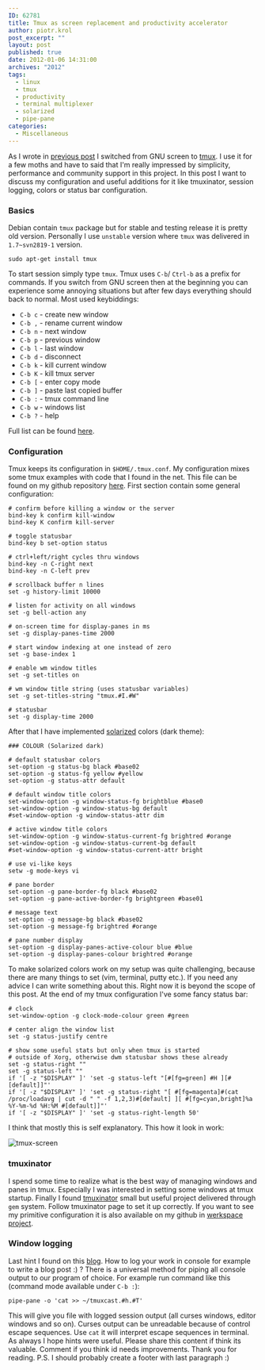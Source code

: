 ```yaml
---
ID: 62781
title: Tmux as screen replacement and productivity accelerator
author: piotr.krol
post_excerpt: ""
layout: post
published: true
date: 2012-01-06 14:31:00
archives: "2012"
tags:
  - linux
  - tmux
  - productivity
  - terminal multiplexer
  - solarized
  - pipe-pane
categories:
  - Miscellaneous
---
```

As I wrote in [previous post][1] I switched from GNU screen to [tmux][2]. I use
it for a few moths and have to said that I'm really impressed by simplicity,
performance and community support in this project. In this post I want to
discuss my configuration and useful additions for it like tmuxinator, session
logging, colors or status bar configuration.

### Basics

Debian contain `tmux` package but for stable and testing release it is pretty
old version. Personally I use `unstable` version where `tmux` was delivered in
`1.7~svn2819-1` version.

    sudo apt-get install tmux

To start session simply type `tmux`. Tmux uses `C-b`/ `Ctrl-b` as a prefix for
commands. If you switch from GNU screen then at the beginning you can experience
some annoying situations but after few days everything should back to normal.
Most used keybiddings:

*   `C-b c` - create new window
*   `C-b ,` - rename current window
*   `C-b n` - next window
*   `C-b p` - previous window
*   `C-b l` - last window
*   `C-b d` - disconnect
*   `C-b k` - kill current window
*   `C-b K` - kill tmux server
*   `C-b [` - enter copy mode
*   `C-b ]` - paste last copied buffer
*   `C-b :` - tmux command line
*   `C-b w` - windows list
*   `C-b ?` - help

Full list can be found [here][3].

### Configuration

Tmux keeps its configuration in `$HOME/.tmux.conf`. My configuration mixes some
tmux examples with code that I found in the net. This file can be found on my
github repository [here][4]. First section contain some general configuration:

    # confirm before killing a window or the server
    bind-key k confirm kill-window
    bind-key K confirm kill-server

    # toggle statusbar
    bind-key b set-option status

    # ctrl+left/right cycles thru windows
    bind-key -n C-right next
    bind-key -n C-left prev

    # scrollback buffer n lines
    set -g history-limit 10000

    # listen for activity on all windows
    set -g bell-action any

    # on-screen time for display-panes in ms
    set -g display-panes-time 2000

    # start window indexing at one instead of zero
    set -g base-index 1

    # enable wm window titles
    set -g set-titles on

    # wm window title string (uses statusbar variables)
    set -g set-titles-string "tmux.#I.#W"

    # statusbar
    set -g display-time 2000

After that I have implemented [solarized][5] colors (dark theme):

    ### COLOUR (Solarized dark)

    # default statusbar colors
    set-option -g status-bg black #base02
    set-option -g status-fg yellow #yellow
    set-option -g status-attr default

    # default window title colors
    set-window-option -g window-status-fg brightblue #base0
    set-window-option -g window-status-bg default
    #set-window-option -g window-status-attr dim

    # active window title colors
    set-window-option -g window-status-current-fg brightred #orange
    set-window-option -g window-status-current-bg default
    #set-window-option -g window-status-current-attr bright

    # use vi-like keys
    setw -g mode-keys vi

    # pane border
    set-option -g pane-border-fg black #base02
    set-option -g pane-active-border-fg brightgreen #base01

    # message text
    set-option -g message-bg black #base02
    set-option -g message-fg brightred #orange

    # pane number display
    set-option -g display-panes-active-colour blue #blue
    set-option -g display-panes-colour brightred #orange

To make solarized colors work on my setup was quite challenging, because there
are many things to set (vim, terminal, putty etc.). If you need any advice I can
write something about this. Right now it is beyond the scope of this post. At
the end of my tmux configuration I've some fancy status bar:

    # clock
    set-window-option -g clock-mode-colour green #green

    # center align the window list
    set -g status-justify centre

    # show some useful stats but only when tmux is started
    # outside of Xorg, otherwise dwm statusbar shows these already
    set -g status-right ""
    set -g status-left ""
    if '[ -z "$DISPLAY" ]' 'set -g status-left "[#[fg=green] #H ][#[default]]"'
    if '[ -z "$DISPLAY" ]' 'set -g status-right "[ #[fg=magenta]#(cat /proc/loadavg | cut -d " " -f 1,2,3)#[default] ][ #[fg=cyan,bright]%a %Y-%m-%d %H:%M #[default]]"'
    if '[ -z "$DISPLAY" ]' 'set -g status-right-length 50'

I think that mostly this is self explanatory. This how it look in work:

![tmux-screen][6]

### tmuxinator

I spend some time to realize what is the best way of managing windows and panes
in tmux. Especially I was interested in setting some windows at tmux startup.
Finally I found [tmuxinator][7] small but useful project delivered through `gem`
system. Follow tmuxinator page to set it up correctly. If you want to see my
primitive configuration it is also available on my github in [werkspace
project][4].

### Window logging

Last hint I found on this [blog][8]. How to log your work in console for example
to write a blog post :) ? There is a universal method for piping all console
output to our program of choice. For example run command like this (command mode
available under `C-b :`):

    pipe-pane -o 'cat >> ~/tmuxcast.#h.#T'

This will give you file with logged session output (all curses windows, editor
windows and so on). Curses output can be unreadable because of control escape
sequences. Use `cat` it will interpret escape sequences in terminal. As always I
hope hints were useful. Please share this content if think its valuable. Comment
if you think id needs improvements. Thank you for reading. P.S. I should
probably create a footer with last paragraph :)

 [1]: /2013/03/19/debian-switching-to-unstable
 [2]: http://tmux.sourceforge.net
 [3]: http://www.openbsd.org/cgi-bin/man.cgi?query=tmux&sektion=1#KEY+BINDINGS
 [4]: https://github.com/pietrushnic/workspace/blob/master/dotfiles/tmux.conf
 [5]: http://ethanschoonover.com/solarized
 [6]: /img/tmux-screen.png
 [7]: https://github.com/aziz/tmuxinator
 [8]: http://0xfeedface.org/blog/lattera/2012-03-19/using-tmux-screencasting-tool

